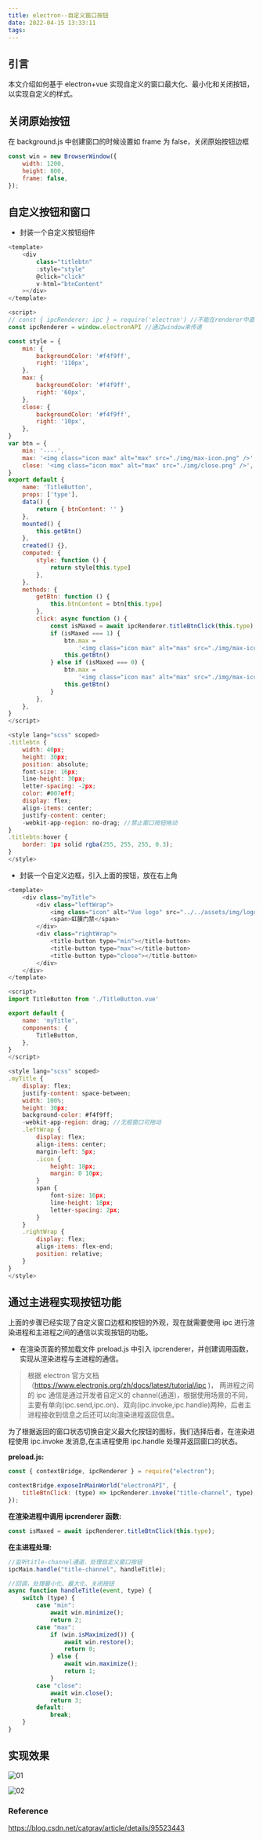 ```yaml
---
title: electron--自定义窗口按钮
date: 2022-04-15 13:33:11
tags:
---
```


## 引言

本文介绍如何基于 electron+vue 实现自定义的窗口最大化、最小化和关闭按钮，以实现自定义的样式。

## 关闭原始按钮

在 background.js 中创建窗口的时候设置如 frame 为 false，关闭原始按钮边框

```js
const win = new BrowserWindow({
    width: 1200,
    height: 800,
    frame: false,
});
```

## 自定义按钮和窗口

-   封装一个自定义按钮组件

```js
<template>
    <div
        class="titlebtn"
        :style="style"
        @click="click"
        v-html="btnContent"
    ></div>
</template>

<script>
// const { ipcRenderer: ipc } = require('electron') //不能在renderer中直接引用node的组件
const ipcRenderer = window.electronAPI //通过window来传递

const style = {
    min: {
        backgroundColor: '#f4f9ff',
        right: '110px',
    },
    max: {
        backgroundColor: '#f4f9ff',
        right: '60px',
    },
    close: {
        backgroundColor: '#f4f9ff',
        right: '10px',
    },
}
var btn = {
    min: '----',
    max: '<img class="icon max" alt="max" src="./img/max-icon.png" />',
    close: '<img class="icon max" alt="max" src="./img/close.png" />',
}
export default {
    name: 'TitleButton',
    props: ['type'],
    data() {
        return { btnContent: '' }
    },
    mounted() {
        this.getBtn()
    },
    created() {},
    computed: {
        style: function () {
            return style[this.type]
        },
    },
    methods: {
        getBtn: function () {
            this.btnContent = btn[this.type]
        },
        click: async function () {
            const isMaxed = await ipcRenderer.titleBtnClick(this.type)
            if (isMaxed === 1) {
                btn.max =
                    '<img class="icon max" alt="max" src="./img/max-icon2.png" />'
                this.getBtn()
            } else if (isMaxed === 0) {
                btn.max =
                    '<img class="icon max" alt="max" src="./img/max-icon.png" />'
                this.getBtn()
            }
        },
    },
}
</script>

<style lang="scss" scoped>
.titlebtn {
    width: 40px;
    height: 30px;
    position: absolute;
    font-size: 16px;
    line-height: 30px;
    letter-spacing: -2px;
    color: #007eff;
    display: flex;
    align-items: center;
    justify-content: center;
    -webkit-app-region: no-drag; //禁止窗口按钮拖动
}
.titlebtn:hover {
    border: 1px solid rgba(255, 255, 255, 0.3);
}
</style>
```

-   封装一个自定义边框，引入上面的按钮，放在右上角

```js
<template>
    <div class="myTitle">
        <div class="leftWrap">
            <img class="icon" alt="Vue logo" src="../../assets/img/logo.png" />
            <span>虹膜门禁</span>
        </div>
        <div class="rightWrap">
            <title-button type="min"></title-button>
            <title-button type="max"></title-button>
            <title-button type="close"></title-button>
        </div>
    </div>
</template>

<script>
import TitleButton from './TitleButton.vue'

export default {
    name: 'myTitle',
    components: {
        TitleButton,
    },
}
</script>

<style lang="scss" scoped>
.myTitle {
    display: flex;
    justify-content: space-between;
    width: 100%;
    height: 30px;
    background-color: #f4f9ff;
    -webkit-app-region: drag; //无框窗口可拖动
    .leftWrap {
        display: flex;
        align-items: center;
        margin-left: 5px;
        .icon {
            height: 18px;
            margin: 0 10px;
        }
        span {
            font-size: 16px;
            line-height: 18px;
            letter-spacing: 2px;
        }
    }
    .rightWrap {
        display: flex;
        align-items: flex-end;
        position: relative;
    }
}
</style>
```

## 通过主进程实现按钮功能

上面的步骤已经实现了自定义窗口边框和按钮的外观，现在就需要使用 ipc 进行渲染进程和主进程之间的通信以实现按钮的功能。

-   在渲染页面的预加载文件 preload.js 中引入 ipcrenderer，并创建调用函数，实现从渲染进程与主进程的通信。

> 根据 electron 官方文档（https://www.electronjs.org/zh/docs/latest/tutorial/ipc )， 两进程之间的 ipc 通信是通过开发者自定义的 channel(通道)，根据使用场景的不同，主要有单向(ipc.send,ipc.on)、双向(ipc.invoke,ipc.handle)两种，后者主进程接收到信息之后还可以向渲染进程返回信息。

为了根据返回的窗口状态切换自定义最大化按钮的图标，我们选择后者，在渲染进程使用 ipc.invoke 发消息,在主进程使用 ipc.handle 处理并返回窗口的状态。

**preload.js:**

```js
const { contextBridge, ipcRenderer } = require("electron");

contextBridge.exposeInMainWorld("electronAPI", {
    titleBtnClick: (type) => ipcRenderer.invoke("title-channel", type),
});
```

**在渲染进程中调用 ipcrenderer 函数:**

```js
const isMaxed = await ipcRenderer.titleBtnClick(this.type);
```

**在主进程处理:**

```js
//监听title-channel通道，处理自定义窗口按钮
ipcMain.handle("title-channel", handleTitle);

//回调，处理最小化、最大化、关闭按钮
async function handleTitle(event, type) {
    switch (type) {
        case "min":
            await win.minimize();
            return 2;
        case "max":
            if (win.isMaximized()) {
                await win.restore();
                return 0;
            } else {
                await win.maximize();
                return 1;
            }
        case "close":
            await win.close();
            return 3;
        default:
            break;
    }
}
```

## 实现效果

![01](1.png)

![02](2.png)

### Reference

https://blog.csdn.net/catgray/article/details/95523443
